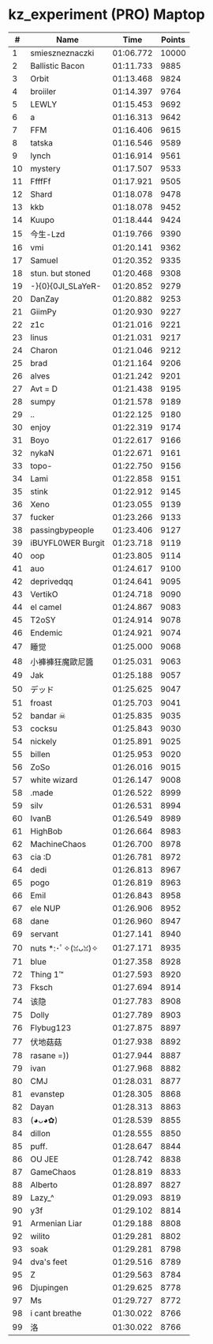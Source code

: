 # kz_experiment (PRO) Maptop

|  # | Name | Time | Points |
|-------------- | -------------- | -------------- | -------------- | 
| 1 | smieszneznaczki | 01:06.772 | 10000 | 
| 2 | Ballistic Bacon | 01:11.733 | 9885 | 
| 3 | Orbit | 01:13.468 | 9824 | 
| 4 | broiiler | 01:14.397 | 9764 | 
| 5 | LEWLY | 01:15.453 | 9692 | 
| 6 | a | 01:16.313 | 9642 | 
| 7 | FFM | 01:16.406 | 9615 | 
| 8 | tatska | 01:16.546 | 9589 | 
| 9 | lynch | 01:16.914 | 9561 | 
| 10 | mystery | 01:17.507 | 9533 | 
| 11 | FfffFf | 01:17.921 | 9505 | 
| 12 | Shard | 01:18.078 | 9478 | 
| 13 | kkb | 01:18.078 | 9452 | 
| 14 | Kuupo | 01:18.444 | 9424 | 
| 15 | 今生-Lzd | 01:19.766 | 9390 | 
| 16 | vmi | 01:20.141 | 9362 | 
| 17 | Samuel | 01:20.352 | 9335 | 
| 18 | stun. but stoned | 01:20.468 | 9308 | 
| 19 | -}{0}{0JI_SLaYeR- | 01:20.852 | 9279 | 
| 20 | DanZay | 01:20.882 | 9253 | 
| 21 | GiimPy | 01:20.930 | 9227 | 
| 22 | z1c | 01:21.016 | 9221 | 
| 23 | linus | 01:21.031 | 9217 | 
| 24 | Charon | 01:21.046 | 9212 | 
| 25 | brad | 01:21.164 | 9206 | 
| 26 | alves | 01:21.242 | 9201 | 
| 27 | Avt = D | 01:21.438 | 9195 | 
| 28 | sumpy | 01:21.578 | 9189 | 
| 29 | .. | 01:22.125 | 9180 | 
| 30 | enjoy | 01:22.319 | 9174 | 
| 31 | Boyo | 01:22.617 | 9166 | 
| 32 | nykaN | 01:22.671 | 9161 | 
| 33 | topo- | 01:22.750 | 9156 | 
| 34 | Lami | 01:22.858 | 9151 | 
| 35 | stink | 01:22.912 | 9145 | 
| 36 | Xeno | 01:23.055 | 9139 | 
| 37 | fucker | 01:23.266 | 9133 | 
| 38 | passingbypeople | 01:23.406 | 9127 | 
| 39 | iBUYFL0WER Burgit | 01:23.718 | 9119 | 
| 40 | oop | 01:23.805 | 9114 | 
| 41 | auo | 01:24.617 | 9100 | 
| 42 | deprivedqq | 01:24.641 | 9095 | 
| 43 | VertikO | 01:24.718 | 9090 | 
| 44 | el camel | 01:24.867 | 9083 | 
| 45 | T2oSY | 01:24.914 | 9078 | 
| 46 | Endemic | 01:24.921 | 9074 | 
| 47 | 睡觉 | 01:25.000 | 9068 | 
| 48 | 小褲褲狂魔歐尼醬 | 01:25.031 | 9063 | 
| 49 | Jak | 01:25.188 | 9057 | 
| 50 | デッド | 01:25.625 | 9047 | 
| 51 | froast | 01:25.703 | 9041 | 
| 52 | bandar ☠ | 01:25.835 | 9035 | 
| 53 | cocksu | 01:25.843 | 9030 | 
| 54 | nickely | 01:25.891 | 9025 | 
| 55 | billen | 01:25.953 | 9020 | 
| 56 | ZoSo | 01:26.016 | 9015 | 
| 57 | white wizard | 01:26.147 | 9008 | 
| 58 | .made | 01:26.522 | 8999 | 
| 59 | silv | 01:26.531 | 8994 | 
| 60 | IvanB | 01:26.549 | 8989 | 
| 61 | HighBob | 01:26.664 | 8983 | 
| 62 | MachineChaos | 01:26.700 | 8978 | 
| 63 | cia :D | 01:26.781 | 8972 | 
| 64 | dedi | 01:26.813 | 8967 | 
| 65 | pogo | 01:26.819 | 8963 | 
| 66 | Emil | 01:26.843 | 8958 | 
| 67 | ele NUP | 01:26.906 | 8952 | 
| 68 | dane | 01:26.960 | 8947 | 
| 69 | servant | 01:27.141 | 8940 | 
| 70 | nuts *:･ﾟ✧(ꈍᴗꈍ)✧ | 01:27.171 | 8935 | 
| 71 | blue | 01:27.358 | 8928 | 
| 72 | Thing 1™ | 01:27.593 | 8920 | 
| 73 | Fksch | 01:27.694 | 8914 | 
| 74 | 该隐 | 01:27.783 | 8908 | 
| 75 | Dolly | 01:27.789 | 8903 | 
| 76 | Flybug123 | 01:27.875 | 8897 | 
| 77 | 伏地菇菇 | 01:27.938 | 8892 | 
| 78 | rasane =)) | 01:27.944 | 8887 | 
| 79 | ivan | 01:27.968 | 8882 | 
| 80 | CMJ | 01:28.031 | 8877 | 
| 81 | evanstep | 01:28.305 | 8868 | 
| 82 | Dayan | 01:28.313 | 8863 | 
| 83 | (◕ᴗ◕✿) | 01:28.539 | 8855 | 
| 84 | dillon | 01:28.555 | 8850 | 
| 85 | puff. | 01:28.647 | 8844 | 
| 86 | OU JEE | 01:28.742 | 8838 | 
| 87 | GameChaos | 01:28.819 | 8833 | 
| 88 | Alberto | 01:28.897 | 8827 | 
| 89 | Lazy_^ | 01:29.093 | 8819 | 
| 90 | y3f | 01:29.102 | 8814 | 
| 91 | Armenian Liar | 01:29.188 | 8808 | 
| 92 | wilito | 01:29.281 | 8802 | 
| 93 | soak | 01:29.281 | 8798 | 
| 94 | dva's feet | 01:29.516 | 8789 | 
| 95 | Z | 01:29.563 | 8784 | 
| 96 | Djupingen | 01:29.625 | 8778 | 
| 97 | Ms | 01:29.727 | 8772 | 
| 98 | i cant breathe | 01:30.022 | 8766 | 
| 99 | 洛 | 01:30.022 | 8766 | 

